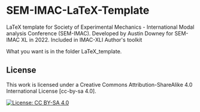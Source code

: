 # SEM-IMAC-LaTeX-Template

LaTeX template for Society of Experimental Mechanics - International Modal analysis Conference (SEM-IMAC). Developed by Austin Downey for SEM-IMAC XL in 2022. Included in IMAC-XLI Author's toolkit

What you want is in the folder LaTeX_template. 

## License

This work is licensed under a Creative Commons Attribution-ShareAlike 4.0 International License [cc-by-sa 4.0].

[![License: CC BY-SA 4.0](https://img.shields.io/badge/License-CC_BY--SA_4.0-lightgrey.svg)](https://creativecommons.org/licenses/by-sa/4.0/)



